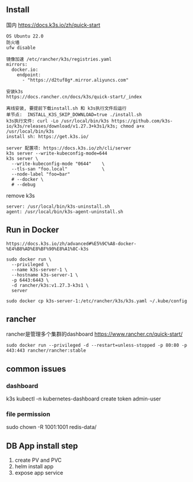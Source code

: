 ## Install

国内 https://docs.k3s.io/zh/quick-start
```
OS Ubuntu 22.0
防火墙
ufw disable
```
```
镜像加速 /etc/rancher/k3s/registries.yaml
mirrors:
  docker.io:
    endpoint:
      - "https://d2tuf8g*.mirror.aliyuncs.com"
```
```
安装k3s
https://docs.rancher.cn/docs/k3s/quick-start/_index     

离线安装, 要提前下载install.sh 和 k3s执行文件后运行
单节点:  INSTALL_K3S_SKIP_DOWNLOAD=true ./install.sh
k3s执行文件: curl -Lo /usr/local/bin/k3s https://github.com/k3s-io/k3s/releases/download/v1.27.3+k3s1/k3s; chmod a+x /usr/local/bin/k3s
install sh: https://get.k3s.io/

server 配置项: https://docs.k3s.io/zh/cli/server
k3s server --write-kubeconfig-mode=644
k3s server \
  --write-kubeconfig-mode "0644"    \
  --tls-san "foo.local"             \
  --node-label "foo=bar"
  # --docker \
  # --debug 

```
remove k3s
```
server: /usr/local/bin/k3s-uninstall.sh
agent: /usr/local/bin/k3s-agent-uninstall.sh

```
## Run in Docker
```
https://docs.k3s.io/zh/advanced#%E5%9C%A8-docker-%E4%B8%AD%E8%BF%90%E8%A1%8C-k3s

sudo docker run \
  --privileged \
  --name k3s-server-1 \
  --hostname k3s-server-1 \
  -p 6443:6443 \
  -d rancher/k3s:v1.27.3-k3s1 \
  server

sudo docker cp k3s-server-1:/etc/rancher/k3s/k3s.yaml ~/.kube/config
```
## rancher
rancher是管理多个集群的dashboard
https://www.rancher.cn/quick-start/
```
sudo docker run --privileged -d --restart=unless-stopped -p 80:80 -p 443:443 rancher/rancher:stable
```

## common issues
### dashboard
k3s kubectl -n kubernetes-dashboard create token admin-user
### file permission
sudo chown -R 1001:1001 redis-data/

## DB App install step
1. create PV and PVC
2. helm install app
3. expose app service